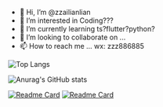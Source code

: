 - 👋 Hi, I’m @zzailianlian
- 👀 I’m interested in Coding???
- 🌱 I’m currently learning ts?flutter?python?
- 💞️ I’m looking to collaborate on ...
- 📫 How to reach me ...
wx: zzz886885

![Top Langs](https://github-readme-stats.vercel.app/api/top-langs/?username=zzailianlian&layout=compact)

![Anurag's GitHub stats](https://github-readme-stats.vercel.app/api?username=zzailianlian&show_icons=true&theme=onedark)

<!-- ![GitHub Streak](https://github-readme-streak-stats.herokuapp.com/?user=zzailianlian)-->

<!-- ![trophy](https://github-profile-trophy.vercel.app/?username=zzailianlian&theme=onedark)-->

<!-- ![Ashutosh's github activity graph](https://activity-graph.herokuapp.com/graph?username=zzailianlian&theme=react-dark)-->

[![Readme Card](https://github-readme-stats.vercel.app/api/pin/?username=zzailianlian&repo=myPromise)](https://github.com/zzailianlian/myPromise) [![Readme Card](https://github-readme-stats.vercel.app/api/pin/?username=zzailianlian&repo=backend_cms_mangement)](https://github.com/zzailianlian/backend_cms_mangement)



<!---
zzailianlian/zzailianlian is a ✨ special ✨ repository because its `README.md` (this file) appears on your GitHub profile.
You can click the Preview link to take a look at your changes.
--->
